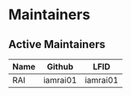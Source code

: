 # Maintainers

<!-- Please keep all lists sorted alphabetically by github -->

## Active Maintainers

<!-- besu-maintainers group has maintainer access to besu repo -->

| Name | Github   | LFID     |
| ---- | -------- | -------- |
| RAI  | iamrai01 | iamrai01 |
